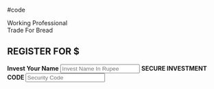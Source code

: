 #code
<!DOCTYPE html>
<head>
<body>
Working Professional
<br>Trade For Bread</br>
<h2> REGISTER FOR $  </h2>
<label><b>Invest Your Name</b></label>
<input type = "text" placeholder = "Invest Name In Rupee"  >
<label><b> SECURE INVESTMENT CODE </b></label>
<input type = "password" placeholder = "Security Code" >
</body>
</head>